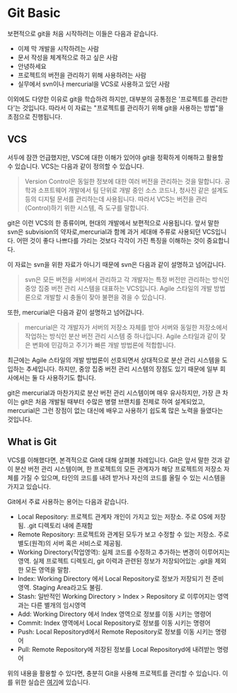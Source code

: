 # Git Basic

보편적으로 git을 처음 시작하려는 이들은 다음과 같습니다.

- 이제 막 개발을 시작하려는 사람
- 문서 작성을 체계적으로 하고 싶은 사람
- 안녕하세요
- 프로젝트의 버전을 관리하기 위해 사용하려는 사람
- 실무에서 svn이나 mercurial을 VCS로 사용하고 있던 사람

이외에도 다양한 이유로 git을 학습하려 하지만, 대부분의 공통점은 '프로젝트를 관리한다'는 것입니다. 따라서 이 자료는 "프로젝트를 관리하기 위해 git을 사용하는 방법"을 초점으로 진행됩니다.

## VCS

서두에 잠깐 언급했지만, VSC에 대한 이해가 있어야 git을 정확하게 이해하고 활용할 수 있습니다. VCS는 다음과 같이 정의할 수 있습니다.

> Version Control은 동일한 정보에 대한 여러 버전을 관리하는 것을 말합니다. 공학과 소프트웨어 개발에서 팀 단위로 개발 중인 소스 코드나, 청사진 같은 설계도 등의 디지털 문서를 관리하는데 사용됩니다. 따라서 VCS는 버전을 관리(Control)하기 위한 시스템, 즉 도구를 말합니다.

git은 이런 VCS의 한 종류이며, 현대의 개발에서 보편적으로 사용됩니다. 앞서 말한 svn은 subvision의 약자로,mercurial과 함께 과거 세대애 주류로 사용되던 VCS입니다. 어떤 것이 좋다 나쁘다를 가리는 것보다 각각이 가진 특징을 이해하는 것이 중요합니다.

이 자료는 svn을 위한 자료가 아니기 때문에 svn은 다음과 같이 설명하고 넘어갑니다.

> svn은 모든 버전을 서버에서 관리하고 각 개발자는 특정 버전만 관리하는 방식인 중앙 집중 버전 관리 시스템을 대표하는 VCS입니다. Agile 스타일의 개발 방법론으로 개발할 시 충돌이 잦아 불편을 겪을 수 있습니다.

또한, mercurial은 다음과 같이 설명하고 넘어갑니다.

> ­mercurial은 각 개발자가 서버의 저장소 자체를 받아 서버와 동일한 저장소에서 작업하는 방식인 분산 버전 관리 시스템 중 하나입니다. Agile 스타일과 같이 잦은 변화에 민감하고 주기가 빠른 개발 방법론에 적합합니다.

최근에는 Agile 스타일의 개발 방법론이 선호되면서 상대적으로 분산 관리 시스템을 도입하는 추세입니다. 하지만, 중앙 집중 버전 관리 시스템의 장점도 있기 때문에 일부 회사에서는 둘 다 사용하기도 합니다. 

git은 mercurial과 마찬가지로 분산 버전 관리 시스템이며 매우 유사하지만, 가장 큰 차이는 git은 처음 개발될 때부터 수많은 병렬 브랜치를 전제로 하여 설계되었고, mercurial은 그런 장점이 없는 대신에 배우고 사용하기 쉽도록 많은 노력을 들였다는 것입니다.

## What is Git

VCS를 이해했다면, 본격적으로 Git에 대해 살펴볼 차례입니다. Git은 앞서 말한 것과 같이 분산 버전 관리 시스템이며, 한 프로젝트의 모든 관계자가 해당 프로젝트의 저장소 자체를 가질 수 있으며, 타인의 코드를 내려 받거나 자신의 코드를 올릴 수 있는 시스템을 가지고 있습니다.

Git에서 주료 사용하는 용어는 다음과 같습니다.

- Local Repository: 프로젝트 관계자 개인이 가지고 있는 저장소. 주로 OS에 저장됨. .git 디렉토리 내에 존재함
- Remote Repository: 프로젝트와 관계된 모두가 보고 수정할 수 있는 저장소. 주로 별도(원격)의 서버 혹은 서비스로 제공됨.
- Working Directory(작업영역): 실제 코드를 수정하고 추가하는 변경이 이루어지는 영역. 실제 프로젝트 디렉토리, git 이력과 관련된 정보가 저장되어있는 .git을 제외한 모든 영역을 말함.
- Index: Working Directory 에서 Local Repository로 정보가 저장되기 전 준비 영역. Staging Area라고도 불림.
- Stash: 일반적인 Working Directory > Index > Repository 로 이루어지는 영역과는 다른 별개의 임시영역
- Add: Working Directory 에서 Index 영역으로 정보를 이동 시키는 명령어
- Commit: Index 영역에서 Local Repository로 정보를 이동 시키는 명령어
- Push: Local Repositoryd에서 Remote Repository로 정보를 이동 시키는  명령어
- Pull: Remote Repository에 저장된 정보를 Local Repositoryd에 내려받는 명령어

위의 내용을 활용할 수 있다면, 충분히 Git을 사용해 프로젝트를 관리할 수 있습니다. 이를 위한 실습은 [여기](./Practice.md)에 있습니다.
